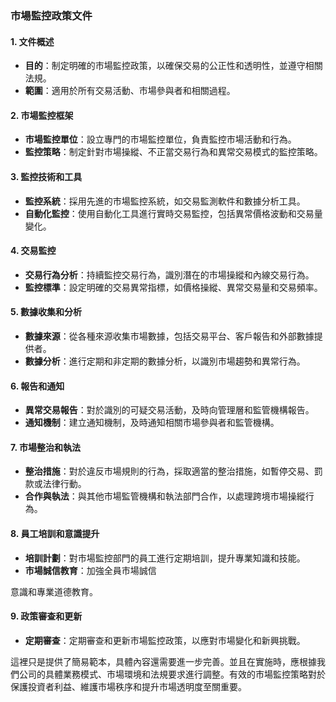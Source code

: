 ### 市場監控政策文件

#### 1. 文件概述
- **目的**：制定明確的市場監控政策，以確保交易的公正性和透明性，並遵守相關法規。
- **範圍**：適用於所有交易活動、市場參與者和相關過程。

#### 2. 市場監控框架
- **市場監控單位**：設立專門的市場監控單位，負責監控市場活動和行為。
- **監控策略**：制定針對市場操縱、不正當交易行為和異常交易模式的監控策略。

#### 3. 監控技術和工具
- **監控系統**：採用先進的市場監控系統，如交易監測軟件和數據分析工具。
- **自動化監控**：使用自動化工具進行實時交易監控，包括異常價格波動和交易量變化。

#### 4. 交易監控
- **交易行為分析**：持續監控交易行為，識別潛在的市場操縱和內線交易行為。
- **監控標準**：設定明確的交易異常指標，如價格操縱、異常交易量和交易頻率。

#### 5. 數據收集和分析
- **數據來源**：從各種來源收集市場數據，包括交易平台、客戶報告和外部數據提供者。
- **數據分析**：進行定期和非定期的數據分析，以識別市場趨勢和異常行為。

#### 6. 報告和通知
- **異常交易報告**：對於識別的可疑交易活動，及時向管理層和監管機構報告。
- **通知機制**：建立通知機制，及時通知相關市場參與者和監管機構。

#### 7. 市場整治和執法
- **整治措施**：對於違反市場規則的行為，採取適當的整治措施，如暫停交易、罰款或法律行動。
- **合作與執法**：與其他市場監管機構和執法部門合作，以處理跨境市場操縱行為。

#### 8. 員工培訓和意識提升
- **培訓計劃**：對市場監控部門的員工進行定期培訓，提升專業知識和技能。
- **市場誠信教育**：加強全員市場誠信

意識和專業道德教育。

#### 9. 政策審查和更新
- **定期審查**：定期審查和更新市場監控政策，以應對市場變化和新興挑戰。


這裡只是提供了簡易範本，具體內容還需要進一步完善。並且在實施時，應根據我們公司的具體業務模式、市場環境和法規要求進行調整。有效的市場監控策略對於保護投資者利益、維護市場秩序和提升市場透明度至關重要。
